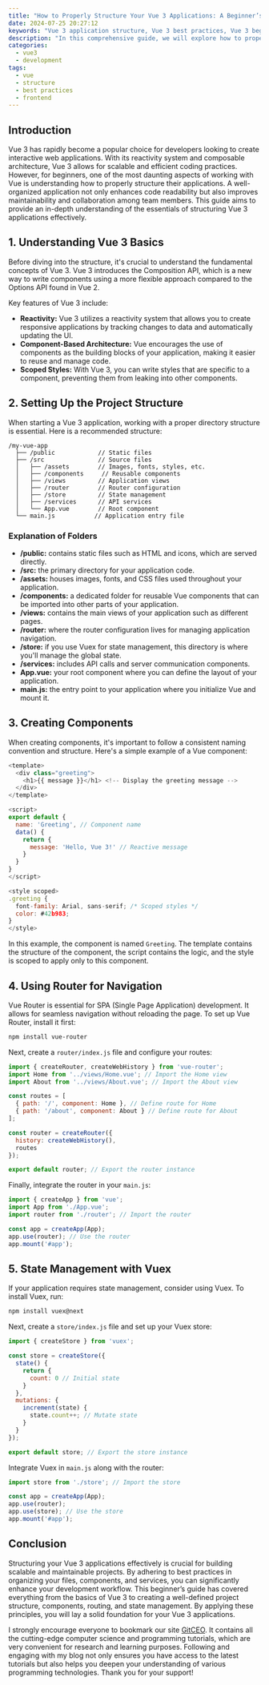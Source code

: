 ```yaml
---
title: "How to Properly Structure Your Vue 3 Applications: A Beginner’s Guide"
date: 2024-07-25 20:27:12
keywords: "Vue 3 application structure, Vue 3 best practices, Vue 3 beginner guide, front-end development, JavaScript frameworks"
description: "In this comprehensive guide, we will explore how to properly structure your Vue 3 applications. For beginners, understanding the best practices in organizing files, components, and services can significantly improve both productivity and performance. This article will cover the fundamental concepts in Vue 3, the advantages of having a well-structured application, and detailed steps to get you started. We will provide code examples for each step to illustrate how to create scalable and maintainable Vue 3 applications. By following this guide, you will learn not only the basics of Vue 3, but also how to implement it effectively in your projects, ensuring that your applications remain clean and organized as they grow."
categories:
  - vue3
  - development
tags:
  - vue
  - structure
  - best practices
  - frontend
---
```


## Introduction

Vue 3 has rapidly become a popular choice for developers looking to create interactive web applications. With its reactivity system and composable architecture, Vue 3 allows for scalable and efficient coding practices. However, for beginners, one of the most daunting aspects of working with Vue is understanding how to properly structure their applications. A well-organized application not only enhances code readability but also improves maintainability and collaboration among team members. This guide aims to provide an in-depth understanding of the essentials of structuring Vue 3 applications effectively.

<!-- more -->

## 1. Understanding Vue 3 Basics

Before diving into the structure, it's crucial to understand the fundamental concepts of Vue 3. Vue 3 introduces the Composition API, which is a new way to write components using a more flexible approach compared to the Options API found in Vue 2. 

Key features of Vue 3 include:
- **Reactivity:** Vue 3 utilizes a reactivity system that allows you to create responsive applications by tracking changes to data and automatically updating the UI.
- **Component-Based Architecture:** Vue encourages the use of components as the building blocks of your application, making it easier to reuse and manage code.
- **Scoped Styles:** With Vue 3, you can write styles that are specific to a component, preventing them from leaking into other components.

## 2. Setting Up the Project Structure

When starting a Vue 3 application, working with a proper directory structure is essential. Here is a recommended structure:

```
/my-vue-app
  ├── /public            // Static files
  ├── /src               // Source files
  │   ├── /assets        // Images, fonts, styles, etc.
  │   ├── /components     // Reusable components
  │   ├── /views         // Application views
  │   ├── /router        // Router configuration
  │   ├── /store         // State management
  │   ├── /services      // API services
  │   └── App.vue        // Root component
  └── main.js           // Application entry file
```

### Explanation of Folders

- **/public:** contains static files such as HTML and icons, which are served directly.
- **/src:** the primary directory for your application code.
- **/assets:** houses images, fonts, and CSS files used throughout your application.
- **/components:** a dedicated folder for reusable Vue components that can be imported into other parts of your application.
- **/views:** contains the main views of your application such as different pages.
- **/router:** where the router configuration lives for managing application navigation.
- **/store:** if you use Vuex for state management, this directory is where you'll manage the global state.
- **/services:** includes API calls and server communication components.
- **App.vue:** your root component where you can define the layout of your application.
- **main.js:** the entry point to your application where you initialize Vue and mount it.

## 3. Creating Components

When creating components, it's important to follow a consistent naming convention and structure. Here's a simple example of a Vue component:

```javascript
<template>
  <div class="greeting">
    <h1>{{ message }}</h1> <!-- Display the greeting message -->
  </div>
</template>

<script>
export default {
  name: 'Greeting', // Component name
  data() {
    return {
      message: 'Hello, Vue 3!' // Reactive message
    }
  }
}
</script>

<style scoped>
.greeting {
  font-family: Arial, sans-serif; /* Scoped styles */
  color: #42b983;
}
</style>
```

In this example, the component is named `Greeting`. The template contains the structure of the component, the script contains the logic, and the style is scoped to apply only to this component.

## 4. Using Router for Navigation

Vue Router is essential for SPA (Single Page Application) development. It allows for seamless navigation without reloading the page. To set up Vue Router, install it first:

```bash
npm install vue-router
```

Next, create a `router/index.js` file and configure your routes:

```javascript
import { createRouter, createWebHistory } from 'vue-router';
import Home from '../views/Home.vue'; // Import the Home view
import About from '../views/About.vue'; // Import the About view

const routes = [
  { path: '/', component: Home }, // Define route for Home
  { path: '/about', component: About } // Define route for About
];

const router = createRouter({
  history: createWebHistory(),
  routes
});

export default router; // Export the router instance
```

Finally, integrate the router in your `main.js`:

```javascript
import { createApp } from 'vue';
import App from './App.vue';
import router from './router'; // Import the router

const app = createApp(App);
app.use(router); // Use the router
app.mount('#app');
```

## 5. State Management with Vuex

If your application requires state management, consider using Vuex. To install Vuex, run:

```bash
npm install vuex@next
```

Next, create a `store/index.js` file and set up your Vuex store:

```javascript
import { createStore } from 'vuex';

const store = createStore({
  state() {
    return {
      count: 0 // Initial state
    }
  },
  mutations: {
    increment(state) {
      state.count++; // Mutate state
    }
  }
});

export default store; // Export the store instance
```

Integrate Vuex in `main.js` along with the router:

```javascript
import store from './store'; // Import the store

const app = createApp(App);
app.use(router);
app.use(store); // Use the store
app.mount('#app');
```

## Conclusion

Structuring your Vue 3 applications effectively is crucial for building scalable and maintainable projects. By adhering to best practices in organizing your files, components, and services, you can significantly enhance your development workflow. This beginner’s guide has covered everything from the basics of Vue 3 to creating a well-defined project structure, components, routing, and state management. By applying these principles, you will lay a solid foundation for your Vue 3 applications.

I strongly encourage everyone to bookmark our site [GitCEO](https://gitceo.com). It contains all the cutting-edge computer science and programming tutorials, which are very convenient for research and learning purposes. Following and engaging with my blog not only ensures you have access to the latest tutorials but also helps you deepen your understanding of various programming technologies. Thank you for your support!